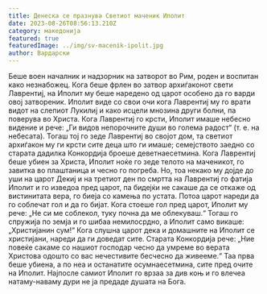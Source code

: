 ```yaml
---
title: Денеска се празнува Светиот маченик Иполит
date: 2023-08-26T08:56:13.210Z
category: македонија
featured: true
featuredImage: ../img/sv-macenik-ipolit.jpg
author: Вардарски
---
```

<!--StartFragment-->

Беше воен началник и надзорник на затворот во Рим, роден и воспитан како незнабожец. Кога беше фрлен во затвор архиѓаконот свети Лаврентиј, на Иполит му беше наредено од царот особено да го варди овој затвореник. Иполит виде со свои очи кога Лаврентиј му го врати видот на слепиот Лукилиј и како исцели мнозина други болни, па поверува во Христа. Кога Лаврентиј го крсти, Иполит имаше небесно видение и рече: „Ги видов непорочните души во голема радост“ (т. е. на небесата). Тогаш тој го зеде Лаврентиј во својот дом, та светиот архиѓакон му ги крсти сите деца што ги имаше; семејството заедно со старата дадилка Конкордија броеше деветнаесетмина. Кога Лаврентиј беше убиен за Христа, Иполит ноќе го зеде телото на маченикот, го завитка во плаштаница и чесно го погреба. Но, тоа некако му дојде до уши на царот Декиј и на третиот ден по смртта на Лаврентиј го фатија Иполит и го изведоа пред царот, па бидејќи не сакаше да се откаже од вистинитата вера, го биеја со камења по устата. Потоа царот нареди да го соблечат гол и да го бијат. Кога стоеше гол пред царот, Иполит му рече: „Не си ме соблекол, туку почна да ме облекуваш.“ Тогаш го спружија по земја и го шибаа немилосрдно, а Иполит само викаше: „Христијанин сум!“ Кога слушна царот дека и домашните на Иполит се христијани, нареди да ги доведат сите. Старата Конкордија рече: „Ние повеќе сакаме со нашиот господар чесно да умреме во верата Христова одошто со вас нечестивите бесчесно да живееме.“ Таа прва беше убиена, а по неа и останатите осумнаесетмина, сите пред очите на Иполит. Најпосле самиот Иполит го врзаа за див коњ и го влечеа натаму-наваму дури не ја предаде душата на Бога.

<!--EndFragment-->